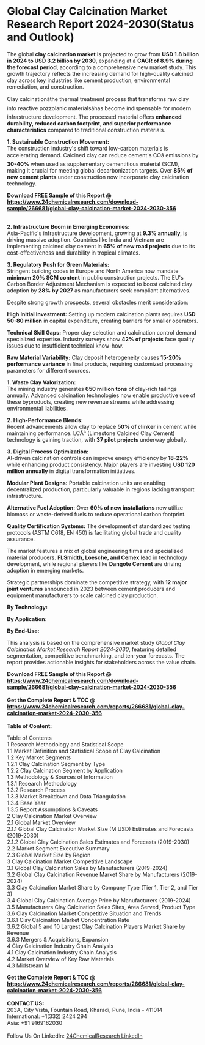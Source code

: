 <h1>Global Clay Calcination Market Research Report 2024-2030(Status and Outlook)</h1><p>The global <strong>clay calcination market</strong> is projected to grow from <strong>USD 1.8 billion in 2024 to USD 3.2 billion by 2030</strong>, expanding at a <strong>CAGR of 8.9% during the forecast period</strong>, according to a comprehensive new market study. This growth trajectory reflects the increasing demand for high-quality calcined clay across key industries like cement production, environmental remediation, and construction.</p><p>Clay calcinationâthe thermal treatment process that transforms raw clay into reactive pozzolanic materialsâhas become indispensable for modern infrastructure development. The processed material offers <strong>enhanced durability, reduced carbon footprint, and superior performance characteristics</strong> compared to traditional construction materials.</p><p><strong>1. Sustainable Construction Movement:</strong><br>
The construction industry's shift toward low-carbon materials is accelerating demand. Calcined clay can reduce cement's COâ emissions by <strong>30-40%</strong> when used as supplementary cementitious material (SCM), making it crucial for meeting global decarbonization targets. Over <strong>85% of new cement plants</strong> under construction now incorporate clay calcination technology.</p><div><b>Download FREE Sample of this Report @ 
            <a href="https://www.24chemicalresearch.com/download-sample/266681/global-clay-calcination-market-2024-2030-356">
            https://www.24chemicalresearch.com/download-sample/266681/global-clay-calcination-market-2024-2030-356</a></b></div><br><p><strong>2. Infrastructure Boom in Emerging Economies:</strong><br>
Asia-Pacific's infrastructure development, growing at <strong>9.3% annually</strong>, is driving massive adoption. Countries like India and Vietnam are implementing calcined clay cement in <strong>65% of new road projects</strong> due to its cost-effectiveness and durability in tropical climates.</p><p><strong>3. Regulatory Push for Green Materials:</strong><br>
Stringent building codes in Europe and North America now mandate <strong>minimum 20% SCM content</strong> in public construction projects. The EU's Carbon Border Adjustment Mechanism is expected to boost calcined clay adoption by <strong>28% by 2027</strong> as manufacturers seek compliant alternatives.</p><p>Despite strong growth prospects, several obstacles merit consideration:</p><p><strong>High Initial Investment:</strong> Setting up modern calcination plants requires <strong>USD 50-80 million</strong> in capital expenditure, creating barriers for smaller operators.</p><p><strong>Technical Skill Gaps:</strong> Proper clay selection and calcination control demand specialized expertise. Industry surveys show <strong>42% of projects</strong> face quality issues due to insufficient technical know-how.</p><p><strong>Raw Material Variability:</strong> Clay deposit heterogeneity causes <strong>15-20% performance variance</strong> in final products, requiring customized processing parameters for different sources.</p><p><strong>1. Waste Clay Valorization:</strong><br>
The mining industry generates <strong>650 million tons</strong> of clay-rich tailings annually. Advanced calcination technologies now enable productive use of these byproducts, creating new revenue streams while addressing environmental liabilities.</p><p><strong>2. High-Performance Blends:</strong><br>
Recent advancements allow clay to replace <strong>50% of clinker</strong> in cement while maintaining performance. LCÂ³ (Limestone Calcined Clay Cement) technology is gaining traction, with <strong>37 pilot projects</strong> underway globally.</p><p><strong>3. Digital Process Optimization:</strong><br>
AI-driven calcination controls can improve energy efficiency by <strong>18-22%</strong> while enhancing product consistency. Major players are investing <strong>USD 120 million annually</strong> in digital transformation initiatives.</p><p><strong>Modular Plant Designs:</strong> Portable calcination units are enabling decentralized production, particularly valuable in regions lacking transport infrastructure.</p><p><strong>Alternative Fuel Adoption:</strong> Over <strong>60% of new installations</strong> now utilize biomass or waste-derived fuels to reduce operational carbon footprint.</p><p><strong>Quality Certification Systems:</strong> The development of standardized testing protocols (ASTM C618, EN 450) is facilitating global trade and quality assurance.</p><p>The market features a mix of global engineering firms and specialized material producers. <strong>FLSmidth, Loesche, and Cemex</strong> lead in technology development, while regional players like <strong>Dangote Cement</strong> are driving adoption in emerging markets.</p><p>Strategic partnerships dominate the competitive strategy, with <strong>12 major joint ventures</strong> announced in 2023 between cement producers and equipment manufacturers to scale calcined clay production.</p><p><strong>By Technology:</strong></p><p><strong>By Application:</strong></p><p><strong>By End-Use:</strong></p><p>This analysis is based on the comprehensive market study <em>Global Clay Calcination Market Research Report 2024-2030</em>, featuring detailed segmentation, competitive benchmarking, and ten-year forecasts. The report provides actionable insights for stakeholders across the value chain.</p><div><b>Download FREE Sample of this Report @ 
            <a href="https://www.24chemicalresearch.com/download-sample/266681/global-clay-calcination-market-2024-2030-356">
            https://www.24chemicalresearch.com/download-sample/266681/global-clay-calcination-market-2024-2030-356</a></b></div><br><div><b>Get the Complete Report & TOC @ 
            <a href="https://www.24chemicalresearch.com/reports/266681/global-clay-calcination-market-2024-2030-356">
            https://www.24chemicalresearch.com/reports/266681/global-clay-calcination-market-2024-2030-356</a></b></div><br>
            <b>Table of Content:</b><p>Table of Contents<br />
1 Research Methodology and Statistical Scope<br />
1.1 Market Definition and Statistical Scope of Clay Calcination<br />
1.2 Key Market Segments<br />
1.2.1 Clay Calcination Segment by Type<br />
1.2.2 Clay Calcination Segment by Application<br />
1.3 Methodology & Sources of Information<br />
1.3.1 Research Methodology<br />
1.3.2 Research Process<br />
1.3.3 Market Breakdown and Data Triangulation<br />
1.3.4 Base Year<br />
1.3.5 Report Assumptions & Caveats<br />
2 Clay Calcination Market Overview<br />
2.1 Global Market Overview<br />
2.1.1 Global Clay Calcination Market Size (M USD) Estimates and Forecasts (2019-2030)<br />
2.1.2 Global Clay Calcination Sales Estimates and Forecasts (2019-2030)<br />
2.2 Market Segment Executive Summary<br />
2.3 Global Market Size by Region<br />
3 Clay Calcination Market Competitive Landscape<br />
3.1 Global Clay Calcination Sales by Manufacturers (2019-2024)<br />
3.2 Global Clay Calcination Revenue Market Share by Manufacturers (2019-2024)<br />
3.3 Clay Calcination Market Share by Company Type (Tier 1, Tier 2, and Tier 3)<br />
3.4 Global Clay Calcination Average Price by Manufacturers (2019-2024)<br />
3.5 Manufacturers Clay Calcination Sales Sites, Area Served, Product Type<br />
3.6 Clay Calcination Market Competitive Situation and Trends<br />
3.6.1 Clay Calcination Market Concentration Rate<br />
3.6.2 Global 5 and 10 Largest Clay Calcination Players Market Share by Revenue<br />
3.6.3 Mergers & Acquisitions, Expansion<br />
4 Clay Calcination Industry Chain Analysis<br />
4.1 Clay Calcination Industry Chain Analysis<br />
4.2 Market Overview of Key Raw Materials<br />
4.3 Midstream M</p><div><b>Get the Complete Report & TOC @ 
            <a href="https://www.24chemicalresearch.com/reports/266681/global-clay-calcination-market-2024-2030-356">
            https://www.24chemicalresearch.com/reports/266681/global-clay-calcination-market-2024-2030-356</a></b></div><br><b>CONTACT US:</b><br>
            203A, City Vista, Fountain Road, Kharadi, Pune, India - 411014<br>
            International: +1(332) 2424 294<br>
            Asia: +91 9169162030 <br><br>
            Follow Us On LinkedIn: <a href="https://www.linkedin.com/company/24chemicalresearch/">24ChemicalResearch LinkedIn</a>
